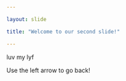 ```yaml
---

layout: slide

title: "Welcome to our second slide!"

---
```


luv my lyf

Use the left arrow to go back!

